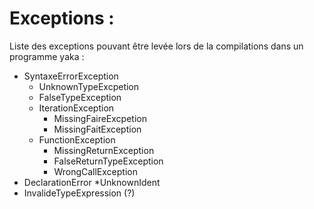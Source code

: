 # Exceptions : 

Liste des exceptions pouvant être levée lors de la compilations dans un programme yaka :   

* SyntaxeErrorException   
	* UnknownTypeExcpetion
	* FalseTypeException
	* IterationException
		* MissingFaireExcpetion
		* MissingFaitException
	* FunctionException
		* MissingReturnException
		* FalseReturnTypeException
		* WrongCallException
* DeclarationError
	*UnknownIdent
* InvalideTypeExpression (?)

